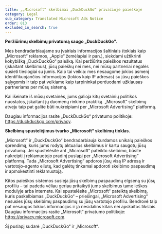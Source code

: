 ```yaml
---
title: „„Microsoft“ skelbimai „DuckDuckGo“ privačioje paieškoje
category: Legal
sub_category: Translated Microsoft Ads Notice
order: 813
excluded_in_search: true
---
```


**Peržiūrimų skelbimų privatumą saugo „DuckDuckGo“.**

Mes bendradarbiaujame su įvairiais informacijos šaltiniais (tokiais kaip „Microsoft“ reklamos, „Apple“ žemėlapiai ir pan.), siekdami užtikrinti kokybišką „DuckDuckGo“ paiešką. Kai peržiūrite paieškos rezultatus (įskaitant skelbimus), jūsų paieškų nei mes, nei mūsų partneriai negalės susieti tiesiogiai su jumis. Kaip tai veikia: mes nesaugome jokios asmenį identifikuojančios informacijos (tokios kaip IP adresas) su jūsų paieškos sąlygomis ir taip pat veikiame kaip tarpininkai perduodami užklausas partneriams per mūsų sistemą.

Kai išeinate iš mūsų svetainės, jums galioja kitų svetainių politikos nuostatos, įskaitant jų duomenų rinkimo praktiką. „Microsoft“ skelbimų atveju taip pat galite būti nukreipiami per „Microsoft Advertising“ platformą.

Daugiau informacijos rasite „DuckDuckGo“ privatumo politikoje: <https://duckduckgo.com/privacy>.

**Skelbimų spustelėjimus tvarko „Microsoft“ skelbimų tinklas.**

„Microsoft“ ir „DuckDuckGo“ bendradarbiauja kurdamos unikalų paieškos sprendimą, kuris jums rodytų aktualius skelbimus ir kartu saugotų jūsų privatumą. Jei spustelėsite ant „Microsoft“ pateikto skelbimo, būsite nukreipti į reklamuotojo pradinį puslapį per „Microsoft Advertising“ platformą. Tada „Microsoft Advertising“ apdoros jūsų visą IP adresą ir vartotojo–agento eilutę, kad galėtų tinkamai apdoroti skelbimo paspaudimą ir apmokestinti reklamuotoją.

Kitos paieškos sistemos susieja jūsų skelbimų paspaudimų elgseną su jūsų profiliu – tai padeda vėliau geriau pritaikyti jums skelbimus tame ieškos modulyje arba internete. Kai spustelėsite „Microsoft“ pateiktą skelbimą, kuris paskelbiamas „DuckDuckGo“ – priešingai, „Microsoft Advertising“ nesusies jūsų skelbimų paspaudimų su jūsų vartotojo profiliu. Bendrovė taip pat nesaugos tokios informacijos ir ja nesidalins kitais nei apskaitos tikslais.
Daugiau informacijos rasite „Microsoft“ privatumo politikoje: <https://privacy.microsoft.com>.

Šį puslapį sudarė „DuckDuckGo“ ir „Microsoft“.
